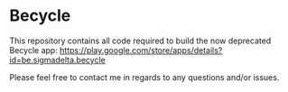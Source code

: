 # Becycle

This repository contains all code required to build the now deprecated Becycle app: https://play.google.com/store/apps/details?id=be.sigmadelta.becycle

Please feel free to contact me in regards to any questions and/or issues.